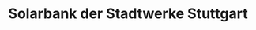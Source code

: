 ---
title: "Solarbank der Stadtwerke Stuttgart"
url: /sillenbuch/solarbank-der-stadtwerke-stuttgart/
shop: Handy
---